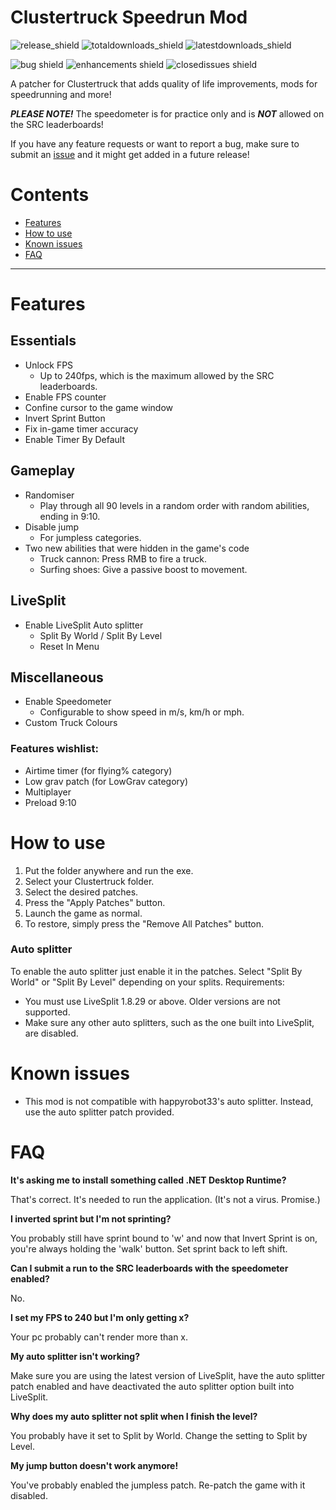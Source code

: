 # Clustertruck Speedrun Mod
![release_shield](https://img.shields.io/github/v/release/noahkra/ClustertruckSpeedrunMod?include_prereleases&color=blue) ![totaldownloads_shield](https://img.shields.io/github/downloads/noahkra/ClustertruckSpeedrunMod/total?label=total%20downloads) ![latestdownloads_shield](https://img.shields.io/github/downloads-pre/noahkra/ClustertruckSpeedrunMod/latest/total) 

![bug shield](https://img.shields.io/github/issues-raw/noahkra/ClustertruckSpeedrunMod/bug) ![enhancements shield](https://img.shields.io/github/issues-raw/noahkra/ClustertruckSpeedrunMod/enhancement) ![closedissues shield](https://img.shields.io/github/issues-closed-raw/noahkra/ClustertruckSpeedrunMod?color=green)

A patcher for Clustertruck that adds quality of life improvements, mods for speedrunning and more!

***PLEASE NOTE!*** The speedometer is for practice only and is ***NOT*** allowed on the SRC leaderboards!

If you have any feature requests or want to report a bug, make sure to submit an [issue](https://github.com/noahkra/ClustertruckSpeedrunMod/issues/new/choose) and it might get added in a future release!

# Contents
- [Features](#features)
- [How to use](#how-to-use)
- [Known issues](#known-issues)
- [FAQ](#faq)
***

# Features

## Essentials
- Unlock FPS
	- Up to 240fps, which is the maximum allowed by the SRC leaderboards.
- Enable FPS counter
- Confine cursor to the game window
- Invert Sprint Button
- Fix in-game timer accuracy
- Enable Timer By Default

## Gameplay
- Randomiser
	- Play through all 90 levels in a random order with random abilities, ending in 9:10.
- Disable jump 
	- For jumpless categories.
- Two new abilities that were hidden in the game's code
	- Truck cannon: Press RMB to fire a truck.
	- Surfing shoes: Give a passive boost to movement.

## LiveSplit
- Enable LiveSplit Auto splitter
	- Split By World / Split By Level
	- Reset In Menu

## Miscellaneous
- Enable Speedometer
	- Configurable to show speed in m/s, km/h or mph.
- Custom Truck Colours

### Features wishlist:
- Airtime timer (for flying% category)
- Low grav patch (for LowGrav category)
- Multiplayer
- Preload 9:10

# How to use
1. Put the folder anywhere and run the exe.
2. Select your Clustertruck folder.
3. Select the desired patches.
4. Press the "Apply Patches" button.
5. Launch the game as normal.
6. To restore, simply press the "Remove All Patches" button.

### Auto splitter
To enable the auto splitter just enable it in the patches. Select "Split By World" or "Split By Level" depending on your splits.
Requirements:
- You must use LiveSplit 1.8.29 or above. Older versions are not supported.
- Make sure any other auto splitters, such as the one built into LiveSplit, are disabled.

# Known issues
- This mod is not compatible with happyrobot33's auto splitter. Instead, use the auto splitter patch provided.

# FAQ
**It's asking me to install something called .NET Desktop Runtime?**

That's correct. It's needed to run the application. (It's not a virus. Promise.)

**I inverted sprint but I'm not sprinting?**

You probably still have sprint bound to 'w' and now that Invert Sprint is on, you're always holding the 'walk' button. Set sprint back to left shift.

**Can I submit a run to the SRC leaderboards with the speedometer enabled?**

No.

**I set my FPS to 240 but I'm only getting x?**

Your pc probably can't render more than x.

**My auto splitter isn't working?**

Make sure you are using the latest version of LiveSplit, have the auto splitter patch enabled and have deactivated the auto splitter option built into LiveSplit.

**Why does my auto splitter not split when I finish the level?**

You probably have it set to Split by World. Change the setting to Split by Level.

**My jump button doesn't work anymore!**

You've probably enabled the jumpless patch. Re-patch the game with it disabled.

